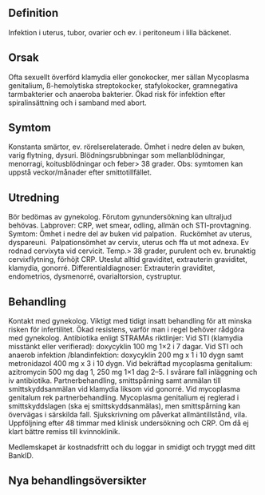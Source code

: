 ## Definition

Infektion i uterus, tubor, ovarier och ev. i peritoneum i lilla bäckenet.

## Orsak

Ofta sexuellt överförd klamydia eller gonokocker, mer sällan Mycoplasma genitalium, ß-hemolytiska streptokocker, stafylokocker, gramnegativa tarmbakterier och anaeroba bakterier. Ökad risk för infektion efter spiralinsättning och i samband med abort.

## Symtom

Konstanta smärtor, ev. rörelserelaterade. Ömhet i nedre delen av buken, varig flytning, dysuri. Blödningsrubbningar som mellanblödningar, menorragi, koitusblödningar och feber> 38 grader. Obs: symtomen kan uppstå veckor/månader efter smittotillfället.

## Utredning

Bör bedömas av gynekolog. Förutom gynundersökning kan ultraljud behövas.
Labprover: CRP, wet smear, odling, allmän och STI-provtagning.
Symtom: Ömhet i nedre del av buken vid palpation.  Ruckömhet av uterus, dyspareuni.  Palpationsömhet av cervix, uterus och ffa ut mot adnexa. Ev rodnad cervixyta vid cervicit. Temp.> 38 grader, purulent och ev. brunaktig cervixflytning, förhöjt CRP.
Uteslut alltid graviditet, extrauterin graviditet, klamydia, gonorré.
Differentialdiagnoser: Extrauterin graviditet, endometrios, dysmenorré, ovarialtorsion, cystruptur.

## Behandling

Kontakt med gynekolog. Viktigt med tidigt insatt behandling för att minska risken för infertilitet. Ökad resistens, varför man i regel behöver rådgöra med gynekolog.
Antibiotika enligt STRAMAs riktlinjer: Vid STI (klamydia misstänkt eller verifierad): doxycyklin 100 mg 1×2 i 7 dagar. Vid STI och anaerob infektion /blandinfektion: doxycyklin 200 mg x 1 i 10 dygn samt metronidazol 400 mg x 3 i 10 dygn. Vid bekräftad mycoplasma genitalium: azitromycin 500 mg dag 1, 250 mg 1×1 dag 2–5. I svårare fall inläggning och iv antibiotika.
Partnerbehandling, smittspårning samt anmälan till smittskyddsanmälan vid klamydia liksom vid gonorré. Vid mycoplasma genitalum rek partnerbehandling. Mycoplasma genitalium ej reglerad i smittskyddslagen (ska ej smittskyddsanmälas), men smittspårning kan övervägas i särskilda fall.
Sjukskrivning om påverkat allmäntillstånd, vila. Uppföljning efter 48 timmar med klinisk undersökning och CRP. Om då ej klart bättre remiss till kvinnoklinik.


Medlemskapet är kostnadsfritt och du loggar in smidigt och tryggt med ditt BankID.

## Nya behandlingsöversikter


